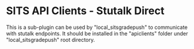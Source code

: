 # SITS API Clients - Stutalk Direct #

This is a sub-plugin can be used by "local_sitsgradepush" to communicate with stutalk endpoints.
It should be installed in the "apiclients" folder under "local_sitsgradepush" root directory.